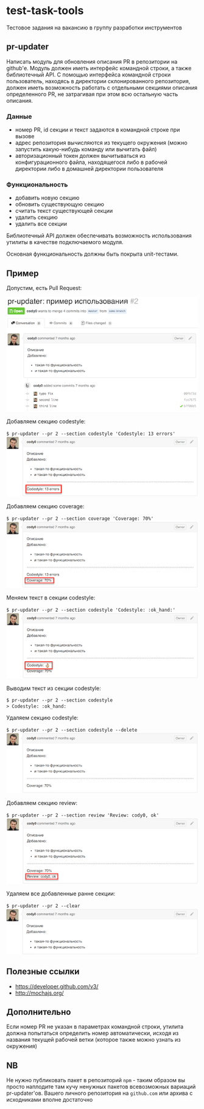 test-task-tools
===============

Тестовое задания на вакансию в группу разработки инструментов
## pr-updater

Написать модуль для обновления описания PR в репозитории на github'е. Модуль должен иметь интерфейс командной строки, а также библиотечный API.
С помощью интерфейса командной строки пользователь, находясь в директории склонированного репозитория, должен иметь возможность работать с отдельными секциями описания определенного PR, не затрагивая при этом всю остальную часть описания.

### Данные
  - номер PR, id секции и текст задаются в командной строке при вызове
  - адрес репозитория вычисляются из текущего окружения (можно запустить какую-нибудь команду или вычитать файл)
  - авторизационный токен должен вычитываться из конфигурационного файла, находящегося либо в рабочей директории либо в домашней директории пользователя

### Функциональность
  - добавить новую секцию
  - обновить существующую секцию
  - считать текст существующей секции
  - удалить секцию
  - удалить все секции


Библиотечный API должен обеспечивать возможность использования утилиты в качестве подключаемого модуля.

Основная функциональность должны быть покрыта unit-тестами.

## Пример
Допустим, есть Pull Request:

![01](./01.png)

Добавляем секцию codestyle:

`$ pr-updater --pr 2 --section codestyle 'Codestyle: 13 errors'`
![02](./02.png)

Добавляем секцию coverage:

`$ pr-updater --pr 2 --section coverage 'Coverage: 70%'`
![03](./03.png)

Меняем текст в секции codestyle:

`$ pr-updater --pr 2 --section codestyle 'Codestyle: :ok_hand:'`
![04](./04.png)

Выводим текст из секции codestyle:

```
$ pr-updater --pr 2 --section codestyle
> Codestyle: :ok_hand:
```

Удаляем секцию codestyle:

`$ pr-updater --pr 2 --section codestyle --delete`
![05](./05.png)

Добавляем секцию review:

`$ pr-updater --pr 2 --section review 'Review: cody0, ok'`
![06](./06.png)

Удаляем все добавленные ранне секции:

`$ pr-updater --pr 2 --clear`
![07](./07.png)

## Полезные ссылки
 - https://developer.github.com/v3/
 - http://mochajs.org/

## Дополнительно
Если номер PR не указан в параметрах командной строки, утилита должна попытаться определить номер автоматически, исходя из названия текущей рабочей ветки (которое также можно узнать из окружения)

## NB
Не нужно публиковать пакет в репозиторий `npm` - таким образом вы просто наплодите там кучу ненужных пакетов всевозможных вариаций pr-updater'ов. Вашего личного репозитория на `github.com` или архива с исходниками вполне достаточно
